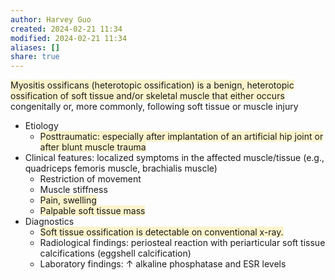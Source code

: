 ```yaml
---
author: Harvey Guo
created: 2024-02-21 11:34
modified: 2024-02-21 11:34
aliases: []
share: true
---
```


<span style="background:rgba(240, 200, 0, 0.2)">Myositis ossificans (heterotopic ossification) is a benign, heterotopic ossification of soft tissue and/or skeletal muscle that either occurs </span>congenitally or, more commonly, following soft tissue or muscle injury
- Etiology
	- <span style="background:rgba(240, 200, 0, 0.2)">Posttraumatic: especially after implantation of an artificial hip joint or after blunt muscle trauma</span>
- Clinical features: localized symptoms in the affected muscle/tissue (e.g., quadriceps femoris muscle, brachialis muscle)
	- Restriction of movement
	- Muscle stiffness
	- <span style="background:rgba(240, 200, 0, 0.2)">Pain, swelling</span>
	- <span style="background:rgba(240, 200, 0, 0.2)">Palpable soft tissue mass</span>
- Diagnostics
	- <span style="background:rgba(240, 200, 0, 0.2)">Soft tissue ossification is detectable on conventional x-ray.</span>
	- Radiological findings: periosteal reaction with periarticular soft tissue calcifications (eggshell calcification)
	- Laboratory findings: ↑ alkaline phosphatase and ESR levels
